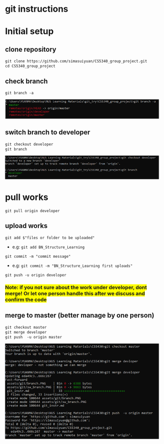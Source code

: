 # git instructions

# Initial setup

## clone repository
```
git clone https://github.com/simasuiyuan/CS5340_group_project.git
cd CS5340_group_project
```
## check branch
```
git branch -a
```
![image info](./assets/git/branch.PNG)
## switch branch to developer
```
git checkout developer
git branch 
```
![image info](./assets/git/sw_branch.PNG)

# pull works
```
git pull origin developer
```
## upload works
```
git add $"files or folder to be uploaded"
```
* e.g: ```git add BN_Structure_Learning```
```
git commit -m "commit message"
```
* e.g: ```git commit -m "BN_Structure_Learning first uploads"```
```
git push -u origin developer
```

### <span style="background-color: #FFFF00"> Note: if you not sure about the work under developer, dont merge! Or let one person handle this after we discuss and confirm the code</span>
## merge to master (better manage by one person)
```
git checkout master
git merge developer
git push  -u origin master
```
![image info](./assets/git/merge.PNG)